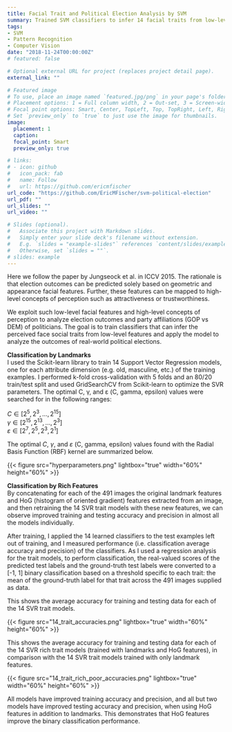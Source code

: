 ```yaml
---
title: Facial Trait and Political Election Analysis by SVM
summary: Trained SVM classifiers to infer 14 facial traits from low-level image features and use that information to make election predictions
tags:
- SVM
- Pattern Recognition
- Computer Vision
date: "2018-11-24T00:00:00Z"
# featured: false

# Optional external URL for project (replaces project detail page).
external_link: ""

# Featured image
# To use, place an image named `featured.jpg/png` in your page's folder.
# Placement options: 1 = Full column width, 2 = Out-set, 3 = Screen-width
# Focal point options: Smart, Center, TopLeft, Top, TopRight, Left, Right, BottomLeft, Bottom, BottomRight
# Set `preview_only` to `true` to just use the image for thumbnails.
image:
  placement: 1
  caption:
  focal_point: Smart
  preview_only: true

# links:
# - icon: github
#   icon_pack: fab
#   name: Follow
#   url: https://github.com/ericmfischer
url_code: "https://github.com/EricMFischer/svm-political-election"
url_pdf: ""
url_slides: ""
url_video: ""

# Slides (optional).
#   Associate this project with Markdown slides.
#   Simply enter your slide deck's filename without extension.
#   E.g. `slides = "example-slides"` references `content/slides/example-slides.md`.
#   Otherwise, set `slides = ""`.
# slides: example
---
```


Here we follow the paper by Jungseock et al. in ICCV 2015. The rationale is that election outcomes can be predicted solely based on geometric and appearance facial features. Further, these features can be mapped to high-level concepts of perception such as attractiveness or trustworthiness.

We exploit such low-level facial features and high-level concepts of perception to analyze election outcomes and party affiliations (GOP vs DEM) of politicians. The goal is to train classifiers that can infer the perceived face social traits from low-level features and apply the model to analyze the outcomes of real-world political elections.

**Classification by Landmarks**<br />
I used the Scikit-learn library to train 14 Support Vector Regression models, one for each attribute dimension (e.g. old, masculine, etc.) of the training examples. I performed k-fold cross-validation with $5$ folds and an 80/20 train/test split and used GridSearchCV from Scikit-learn to optimize the SVR parameters. The optimal C, γ, and ε (C, gamma, epsilon) values were searched for in the following ranges:

$C ∈ [2^5, 2^3, …, 2^{15}]$<br />
$γ ∈ [2^15, 2^13, …, 2^3]$<br />
$ε ∈ [2^7, 2^5, 2^3, 2^1]$

The optimal $C$, $γ$, and $ε$ (C, gamma, epsilon) values found with the Radial Basis Function (RBF) kernel are summarized below.

{{< figure src="hyperparameters.png" lightbox="true" width="60%" height="60%" >}}

**Classification by Rich Features** <br />
By concatenating for each of the 491 images the original landmark features and HoG (histogram of oriented gradient) features extracted from an image, and then retraining the 14 SVR trait models with these new features, we can observe improved training and testing accuracy and precision in almost all the models individually.

After training, I applied the 14 learned classifiers to the test examples left out of training, and I measured performance (i.e. classification average accuracy and precision) of the classifiers. As I used a regression analysis for the trait models, to perform classification, the real-valued scores of the predicted test labels and the ground-truth test labels were converted to a [-1, 1] binary classification based on a threshold specific to each trait: the mean of the ground-truth label for that trait across the 491 images supplied as data.

This shows the average accuracy for training and testing data for each of the 14 SVR trait models.

{{< figure src="14_trait_accuracies.png" lightbox="true" width="60%" height="60%" >}}

This shows the average accuracy for training and testing data for each of the 14 SVR rich trait models (trained with landmarks and HoG features), in comparison with the 14 SVR trait models trained with only landmark features.

{{< figure src="14_trait_rich_poor_accuracies.png" lightbox="true" width="60%" height="60%" >}}

All models have improved training accuracy and precision, and all but two models have improved testing accuracy and precision, when using HoG features in addition to landmarks. This demonstrates that HoG features improve the binary classification performance.
